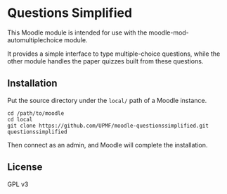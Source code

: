 Questions Simplified
====================

This Moodle module is intended for use with the moodle-mod-automultiplechoice module.

It provides a simple interface to type multiple-choice questions,
while the other module handles the paper quizzes built from these questions.


Installation
------------

Put the source directory under the `local/` path of a Moodle instance.

```
cd /path/to/moodle
cd local
git clone https://github.com/UPMF/moodle-questionssimplified.git questionssimplified
```

Then connect as an admin, and Moodle will complete the installation.


License
-------
GPL v3
